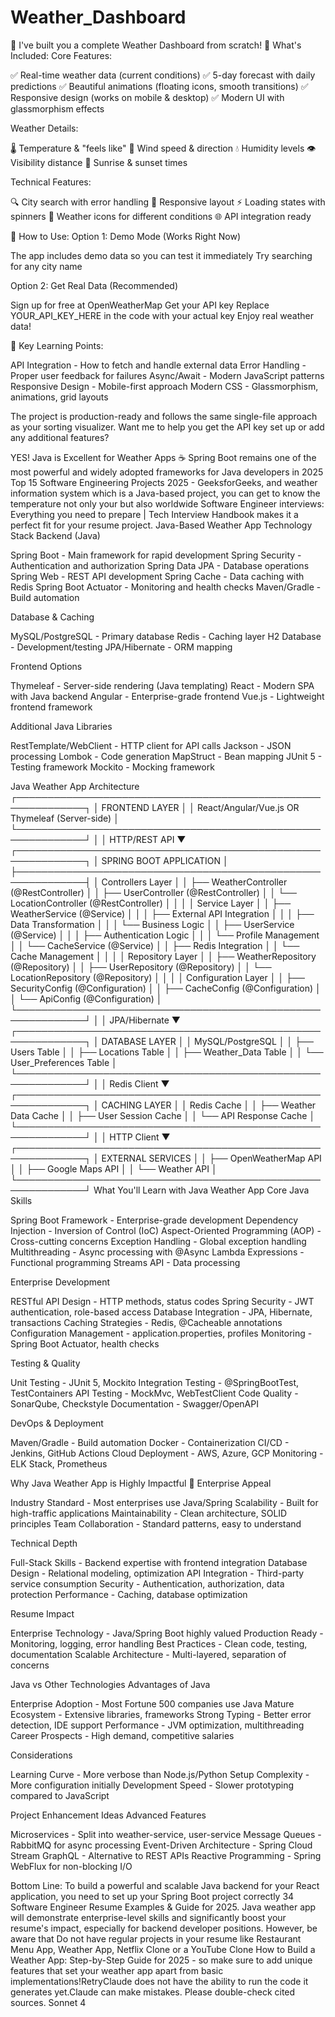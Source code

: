 # Weather_Dashboard
🎉 I've built you a complete Weather Dashboard from scratch!
🌟 What's Included:
Core Features:

✅ Real-time weather data (current conditions)
✅ 5-day forecast with daily predictions
✅ Beautiful animations (floating icons, smooth transitions)
✅ Responsive design (works on mobile & desktop)
✅ Modern UI with glassmorphism effects

Weather Details:

🌡️ Temperature & "feels like"
💨 Wind speed & direction
💧 Humidity levels
👁️ Visibility distance
🌅 Sunrise & sunset times

Technical Features:

🔍 City search with error handling
📱 Responsive layout
⚡ Loading states with spinners
🎨 Weather icons for different conditions
🌐 API integration ready

🚀 How to Use:
Option 1: Demo Mode (Works Right Now)

The app includes demo data so you can test it immediately
Try searching for any city name

Option 2: Get Real Data (Recommended)

Sign up for free at OpenWeatherMap
Get your API key
Replace YOUR_API_KEY_HERE in the code with your actual key
Enjoy real weather data!

🎯 Key Learning Points:

API Integration - How to fetch and handle external data
Error Handling - Proper user feedback for failures
Async/Await - Modern JavaScript patterns
Responsive Design - Mobile-first approach
Modern CSS - Glassmorphism, animations, grid layouts

The project is production-ready and follows the same single-file approach as your sorting visualizer. Want me to help you get the API key set up or add any additional features?


YES! Java is Excellent for Weather Apps ☕
Spring Boot remains one of the most powerful and widely adopted frameworks for Java developers in 2025 Top 15 Software Engineering Projects 2025 - GeeksforGeeks, and weather information system which is a Java-based project, you can get to know the temperature not only your but also worldwide Software Engineer interviews: Everything you need to prepare | Tech Interview Handbook makes it a perfect fit for your resume project.
Java-Based Weather App Technology Stack
Backend (Java)

Spring Boot - Main framework for rapid development
Spring Security - Authentication and authorization
Spring Data JPA - Database operations
Spring Web - REST API development
Spring Cache - Data caching with Redis
Spring Boot Actuator - Monitoring and health checks
Maven/Gradle - Build automation

Database & Caching

MySQL/PostgreSQL - Primary database
Redis - Caching layer
H2 Database - Development/testing
JPA/Hibernate - ORM mapping

Frontend Options

Thymeleaf - Server-side rendering (Java templating)
React - Modern SPA with Java backend
Angular - Enterprise-grade frontend
Vue.js - Lightweight frontend framework

Additional Java Libraries

RestTemplate/WebClient - HTTP client for API calls
Jackson - JSON processing
Lombok - Code generation
MapStruct - Bean mapping
JUnit 5 - Testing framework
Mockito - Mocking framework

Java Weather App Architecture
┌─────────────────────────────────────────────────────────────┐
│                    FRONTEND LAYER                           │
│  React/Angular/Vue.js   OR   Thymeleaf (Server-side)       │
└─────────────────────────────────────────────────────────────┘
                                │
                                │ HTTP/REST API
                                ▼
┌─────────────────────────────────────────────────────────────┐
│                  SPRING BOOT APPLICATION                    │
├─────────────────────────────────────────────────────────────┤
│  Controllers Layer                                          │
│  ├── WeatherController (@RestController)                   │
│  ├── UserController (@RestController)                      │
│  └── LocationController (@RestController)                  │
│                                                             │
│  Service Layer                                              │
│  ├── WeatherService (@Service)                             │
│  │   ├── External API Integration                          │
│  │   ├── Data Transformation                               │
│  │   └── Business Logic                                    │
│  ├── UserService (@Service)                                │
│  │   ├── Authentication Logic                              │
│  │   └── Profile Management                                │
│  └── CacheService (@Service)                               │
│      ├── Redis Integration                                 │
│      └── Cache Management                                  │
│                                                             │
│  Repository Layer                                           │
│  ├── WeatherRepository (@Repository)                       │
│  ├── UserRepository (@Repository)                          │
│  └── LocationRepository (@Repository)                      │
│                                                             │
│  Configuration Layer                                        │
│  ├── SecurityConfig (@Configuration)                       │
│  ├── CacheConfig (@Configuration)                          │
│  └── ApiConfig (@Configuration)                            │
└─────────────────────────────────────────────────────────────┘
                                │
                                │ JPA/Hibernate
                                ▼
┌─────────────────────────────────────────────────────────────┐
│                    DATABASE LAYER                           │
│  MySQL/PostgreSQL                                           │
│  ├── Users Table                                            │
│  ├── Locations Table                                        │
│  ├── Weather_Data Table                                     │
│  └── User_Preferences Table                                 │
└─────────────────────────────────────────────────────────────┘
                                │
                                │ Redis Client
                                ▼
┌─────────────────────────────────────────────────────────────┐
│                    CACHING LAYER                            │
│  Redis Cache                                                │
│  ├── Weather Data Cache                                     │
│  ├── User Session Cache                                     │
│  └── API Response Cache                                     │
└─────────────────────────────────────────────────────────────┘
                                │
                                │ HTTP Client
                                ▼
┌─────────────────────────────────────────────────────────────┐
│                  EXTERNAL SERVICES                          │
│  ├── OpenWeatherMap API                                     │
│  ├── Google Maps API                                        │
│  └── Weather API                                            │
└─────────────────────────────────────────────────────────────┘
What You'll Learn with Java Weather App
Core Java Skills

Spring Boot Framework - Enterprise-grade development
Dependency Injection - Inversion of Control (IoC)
Aspect-Oriented Programming (AOP) - Cross-cutting concerns
Exception Handling - Global exception handling
Multithreading - Async processing with @Async
Lambda Expressions - Functional programming
Streams API - Data processing

Enterprise Development

RESTful API Design - HTTP methods, status codes
Spring Security - JWT authentication, role-based access
Database Integration - JPA, Hibernate, transactions
Caching Strategies - Redis, @Cacheable annotations
Configuration Management - application.properties, profiles
Monitoring - Spring Boot Actuator, health checks

Testing & Quality

Unit Testing - JUnit 5, Mockito
Integration Testing - @SpringBootTest, TestContainers
API Testing - MockMvc, WebTestClient
Code Quality - SonarQube, Checkstyle
Documentation - Swagger/OpenAPI

DevOps & Deployment

Maven/Gradle - Build automation
Docker - Containerization
CI/CD - Jenkins, GitHub Actions
Cloud Deployment - AWS, Azure, GCP
Monitoring - ELK Stack, Prometheus

Why Java Weather App is Highly Impactful 🎯
Enterprise Appeal

Industry Standard - Most enterprises use Java/Spring
Scalability - Built for high-traffic applications
Maintainability - Clean architecture, SOLID principles
Team Collaboration - Standard patterns, easy to understand

Technical Depth

Full-Stack Skills - Backend expertise with frontend integration
Database Design - Relational modeling, optimization
API Integration - Third-party service consumption
Security - Authentication, authorization, data protection
Performance - Caching, database optimization

Resume Impact

Enterprise Technology - Java/Spring Boot highly valued
Production Ready - Monitoring, logging, error handling
Best Practices - Clean code, testing, documentation
Scalable Architecture - Multi-layered, separation of concerns

Java vs Other Technologies
Advantages of Java

Enterprise Adoption - Most Fortune 500 companies use Java
Mature Ecosystem - Extensive libraries, frameworks
Strong Typing - Better error detection, IDE support
Performance - JVM optimization, multithreading
Career Prospects - High demand, competitive salaries

Considerations

Learning Curve - More verbose than Node.js/Python
Setup Complexity - More configuration initially
Development Speed - Slower prototyping compared to JavaScript

Project Enhancement Ideas
Advanced Features

Microservices - Split into weather-service, user-service
Message Queues - RabbitMQ for async processing
Event-Driven Architecture - Spring Cloud Stream
GraphQL - Alternative to REST APIs
Reactive Programming - Spring WebFlux for non-blocking I/O

Bottom Line: To build a powerful and scalable Java backend for your React application, you need to set up your Spring Boot project correctly 34 Software Engineer Resume Examples & Guide for 2025. Java weather app will demonstrate enterprise-level skills and significantly boost your resume's impact, especially for backend developer positions.
However, be aware that Do not have regular projects in your resume like Restaurant Menu App, Weather App, Netflix Clone or a YouTube Clone How to Build a Weather App: Step-by-Step Guide for 2025 - so make sure to add unique features that set your weather app apart from basic implementations!RetryClaude does not have the ability to run the code it generates yet.Claude can make mistakes. Please double-check cited sources. Sonnet 4
